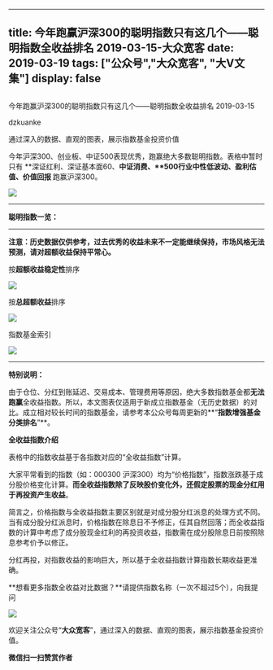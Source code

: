 
---
title:   今年跑赢沪深300的聪明指数只有这几个——聪明指数全收益排名 2019-03-15-大众宽客
date: 2019-03-19
tags: ["公众号","大众宽客", "大V文集"]
display: false
---


## 



今年跑赢沪深300的聪明指数只有这几个——聪明指数全收益排名 2019-03-15




dzkuanke




通过深入的数据、直观的图表，展示指数基金投资价值


今年沪深300、创业板、中证500表现优秀，跑赢绝大多数聪明指数。表格中暂时只有 **深证红利、深证基本面60、<strong style="white-space: normal;">中证消费、**500行业中性低波动、盈利估值、价值回报&nbsp;</strong>跑赢沪深300。

<img class="" data-copyright="0" data-ratio="0.46454767726161367" data-s="300,640" src="https://mmbiz.qpic.cn/mmbiz_png/PKw3FQPmhIjAN7a02YdjNzBexqbA3wnet5NeWOo8Cafju1bCYDVg13fjkwSguicmqOGtepS4yw2JKtoHTV7qTiag/640?wx_fmt=png" data-type="png" data-w="818" style=""/>

****

**聪明指数一览：**

****

**注意：历史数据仅供参考，过去优秀的收益未来不一定能继续保持，市场风格无法预测，请对超额收益保持平常心。**



按**超额收益稳定性**排序

<img class="" data-copyright="0" data-ratio="1.5817307692307692" data-s="300,640" src="https://mmbiz.qpic.cn/mmbiz_png/PKw3FQPmhIjAN7a02YdjNzBexqbA3wne3HyXX2Lia80vejRE2KZceMpLkslggeGNvYr1vC8CgeErL8AZcRHA4Ig/640?wx_fmt=png" data-type="png" data-w="832" style=""/>

按**总超额收益**排序

<img class="" data-copyright="0" data-ratio="1.5779376498800959" data-s="300,640" src="https://mmbiz.qpic.cn/mmbiz_png/PKw3FQPmhIjAN7a02YdjNzBexqbA3wnehXGhibKvibHdsQoniaibeXR1xdNIdnNIfaWhPCsV5pYgniaMicZ7cogFspbQ/640?wx_fmt=png" data-type="png" data-w="834" style=""/>



指数基金索引

<img class="" data-copyright="0" data-ratio="2.4731543624161074" data-s="300,640" src="https://mmbiz.qpic.cn/mmbiz_png/PKw3FQPmhIiadJJADZtmXGcyvUb2OrveYnpnKxfs0vvxWadJBz3KBicLWYepwS7sHhQ5cic0MqxDMzeKuwvLwvrQA/640?wx_fmt=png" data-type="png" data-w="596" style=""/>

****

**特别说明：**

由于仓位、分红到账延迟、交易成本、管理费用等原因，绝大多数指数基金都**无法跑赢**全收益指数。所以，本文图表仅适用于新成立指数基金（无历史数据）的对比。成立相对较长时间的指数基金，请参考本公众号每周更新的**“****指数增强基金分类排名****”**。



**全收益指数介绍**



表格中的指数收益基于各指数对应的“全收益指数”计算。



大家平常看到的指数（如：000300 沪深300）均为“价格指数”，指数涨跌基于成分股价格变化计算。**而全收益指数除了反映股价变化外，还假定股票的现金分红用于再投资产生收益**。



简言之，价格指数与全收益指数主要区别就是对成分股分红派息的处理方式不同。当有成分股分红派息时，价格指数在除息日不予修正，任其自然回落；而全收益指数的计算中考虑了成分股现金红利的再投资收益，指数需在成分股除息日前按照除息参考价予以修正。



分红再投，对指数收益的影响巨大，所以基于全收益指数计算指数长期收益更准确。







**想看更多指数全收益对比数据？**请提供指数名称（一次不超过5个），向我提问

[<img class="" data-ratio="0.9117647058823529" data-s="300,640" src="https://mmbiz.qpic.cn/mmbiz_jpg/PKw3FQPmhIgwjMQCsYbkxYvjLhHbozL2ic2HIdc1u5Cfsibu26NuD25byqktPXXNxtB7bz72ahYJfvABQ7mMicy3g/640?wx_fmt=jpeg" data-type="jpeg" data-w="680" style=""/>]()



欢迎关注公众号“**大众宽客**”，通过深入的数据、直观的图表，展示指数基金投资价值。[](http://mp.weixin.qq.com/s?__biz=MzAwMTc1MDcwNw==&amp;mid=2648273685&amp;idx=2&amp;sn=f53962603c488c41c1a764252eaa1ff9&amp;chksm=82f930c9b58eb9dfb8b77caab4e0b3ccdc7f8af26cff9da3d957844bf16469d99377564fbccf&amp;scene=21#wechat_redirect)


**微信扫一扫赞赏作者**













